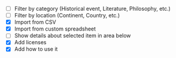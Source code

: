 - [ ] Filter by category (Historical event, Literature, Philosophy, etc.)
- [ ] Filter by location (Continent, Country, etc.)
- [X] Import from CSV
- [X] Import from custom spreadsheet
- [ ] Show details about selected item in area below
- [X] Add licenses
- [X] Add how to use it
